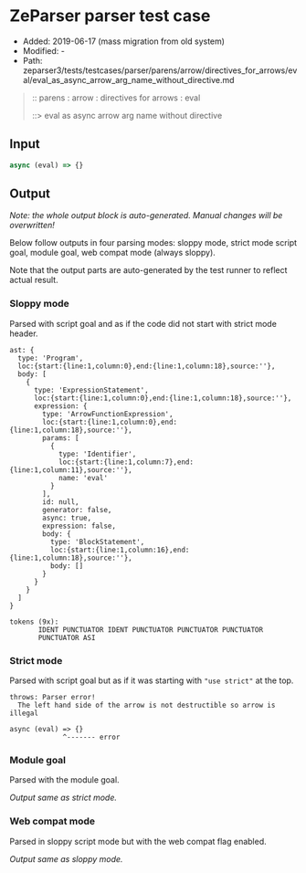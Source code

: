 # ZeParser parser test case

- Added: 2019-06-17 (mass migration from old system)
- Modified: -
- Path: zeparser3/tests/testcases/parser/parens/arrow/directives_for_arrows/eval/eval_as_async_arrow_arg_name_without_directive.md

> :: parens : arrow : directives for arrows : eval
>
> ::> eval as async arrow arg name without directive

## Input

`````js
async (eval) => {}
`````

## Output

_Note: the whole output block is auto-generated. Manual changes will be overwritten!_

Below follow outputs in four parsing modes: sloppy mode, strict mode script goal, module goal, web compat mode (always sloppy).

Note that the output parts are auto-generated by the test runner to reflect actual result.

### Sloppy mode

Parsed with script goal and as if the code did not start with strict mode header.

`````
ast: {
  type: 'Program',
  loc:{start:{line:1,column:0},end:{line:1,column:18},source:''},
  body: [
    {
      type: 'ExpressionStatement',
      loc:{start:{line:1,column:0},end:{line:1,column:18},source:''},
      expression: {
        type: 'ArrowFunctionExpression',
        loc:{start:{line:1,column:0},end:{line:1,column:18},source:''},
        params: [
          {
            type: 'Identifier',
            loc:{start:{line:1,column:7},end:{line:1,column:11},source:''},
            name: 'eval'
          }
        ],
        id: null,
        generator: false,
        async: true,
        expression: false,
        body: {
          type: 'BlockStatement',
          loc:{start:{line:1,column:16},end:{line:1,column:18},source:''},
          body: []
        }
      }
    }
  ]
}

tokens (9x):
       IDENT PUNCTUATOR IDENT PUNCTUATOR PUNCTUATOR PUNCTUATOR
       PUNCTUATOR ASI
`````

### Strict mode

Parsed with script goal but as if it was starting with `"use strict"` at the top.

`````
throws: Parser error!
  The left hand side of the arrow is not destructible so arrow is illegal

async (eval) => {}
             ^------- error
`````


### Module goal

Parsed with the module goal.

_Output same as strict mode._

### Web compat mode

Parsed in sloppy script mode but with the web compat flag enabled.

_Output same as sloppy mode._
